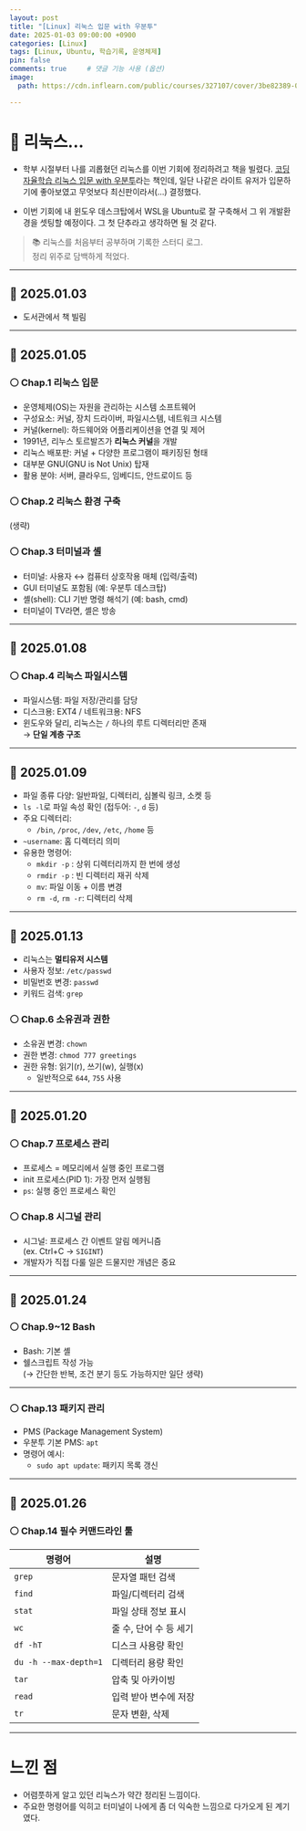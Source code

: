 ```yaml
---
layout: post
title: "[Linux] 리눅스 입문 with 우분투"
date: 2025-01-03 09:00:00 +0900
categories: [Linux]
tags: [Linux, Ubuntu, 학습기록, 운영체제]
pin: false
comments: true     # 댓글 기능 사용 (옵션)
image:
  path: https://cdn.inflearn.com/public/courses/327107/cover/3be82389-0166-46c4-9668-2a9430b5be94/327107.png

---
```

# 🔵 리눅스...

- 학부 시절부터 나를 괴롭혔던 리눅스를 이번 기회에 정리하려고 책을 빌렸다. [코딩 자율학습 리눅스 입문 with 우분투](https://www.aladin.co.kr/shop/wproduct.aspx?ItemId=344567892)라는 책인데, 일단 나같은 라이트 유저가 입문하기에 좋아보였고 무엇보다 최신판이라서(...) 결정했다.

- 이번 기회에 내 윈도우 데스크탑에서 WSL을 Ubuntu로 잘 구축해서 그 위 개발환경을 셋팅할 예정이다. 그 첫 단추라고 생각하면 될 것 같다.


> 📚 리눅스를 처음부터 공부하며 기록한 스터디 로그.  
> 정리 위주로 담백하게 적었다.

---

## 📅 2025.01.03  
- 도서관에서 책 빌림

---

## 📅 2025.01.05

### ⚪ Chap.1 리눅스 입문
- 운영체제(OS)는 자원을 관리하는 시스템 소프트웨어
- 구성요소: 커널, 장치 드라이버, 파일시스템, 네트워크 시스템
- 커널(kernel): 하드웨어와 어플리케이션을 연결 및 제어
- 1991년, 리누스 토르발즈가 **리눅스 커널**을 개발
- 리눅스 배포판: 커널 + 다양한 프로그램이 패키징된 형태
- 대부분 GNU(GNU is Not Unix) 탑재
- 활용 분야: 서버, 클라우드, 임베디드, 안드로이드 등

### ⚪ Chap.2 리눅스 환경 구축  
(생략)

### ⚪ Chap.3 터미널과 셸
- 터미널: 사용자 ↔ 컴퓨터 상호작용 매체 (입력/출력)
- GUI 터미널도 포함됨 (예: 우분투 데스크탑)
- 셸(shell): CLI 기반 명령 해석기 (예: bash, cmd)
- 터미널이 TV라면, 셸은 방송

---

## 📅 2025.01.08

### ⚪ Chap.4 리눅스 파일시스템
- 파일시스템: 파일 저장/관리를 담당
- 디스크용: EXT4 / 네트워크용: NFS
- 윈도우와 달리, 리눅스는 `/` 하나의 루트 디렉터리만 존재  
  → **단일 계층 구조**

---

## 📅 2025.01.09

- 파일 종류 다양: 일반파일, 디렉터리, 심볼릭 링크, 소켓 등
- `ls -l`로 파일 속성 확인 (접두어: `-`, `d` 등)
- 주요 디렉터리:
  - `/bin`, `/proc`, `/dev`, `/etc`, `/home` 등
- `~username`: 홈 디렉터리 의미
- 유용한 명령어:
  - `mkdir -p` : 상위 디렉터리까지 한 번에 생성
  - `rmdir -p` : 빈 디렉터리 재귀 삭제
  - `mv`: 파일 이동 + 이름 변경
  - `rm -d`, `rm -r`: 디렉터리 삭제

---

## 📅 2025.01.13

- 리눅스는 **멀티유저 시스템**
- 사용자 정보: `/etc/passwd`
- 비밀번호 변경: `passwd`
- 키워드 검색: `grep`

### ⚪ Chap.6 소유권과 권한
- 소유권 변경: `chown`
- 권한 변경: `chmod 777 greetings`
- 권한 유형: 읽기(r), 쓰기(w), 실행(x)
  - 일반적으로 `644`, `755` 사용

---

## 📅 2025.01.20

### ⚪ Chap.7 프로세스 관리
- 프로세스 = 메모리에서 실행 중인 프로그램
- init 프로세스(PID 1): 가장 먼저 실행됨
- `ps`: 실행 중인 프로세스 확인

### ⚪ Chap.8 시그널 관리
- 시그널: 프로세스 간 이벤트 알림 메커니즘  
  (ex. Ctrl+C → `SIGINT`)
- 개발자가 직접 다룰 일은 드물지만 개념은 중요

---
## 📅 2025.01.24

### ⚪ Chap.9~12 Bash
- Bash: 기본 셸
- 쉘스크립트 작성 가능  
(→ 간단한 반복, 조건 분기 등도 가능하지만 일단 생략)

---

### ⚪ Chap.13 패키지 관리
- PMS (Package Management System)
- 우분투 기본 PMS: `apt`
- 명령어 예시:
  - `sudo apt update`: 패키지 목록 갱신

---
## 📅 2025.01.26

### ⚪ Chap.14 필수 커맨드라인 툴

| 명령어 | 설명 |
|--------|------|
| `grep` | 문자열 패턴 검색 |
| `find` | 파일/디렉터리 검색 |
| `stat` | 파일 상태 정보 표시 |
| `wc` | 줄 수, 단어 수 등 세기 |
| `df -hT` | 디스크 사용량 확인 |
| `du -h --max-depth=1` | 디렉터리 용량 확인 |
| `tar` | 압축 및 아카이빙 |
| `read` | 입력 받아 변수에 저장 |
| `tr` | 문자 변환, 삭제 |

---

# **느낀 점**  
- 어렴풋하게 알고 있던 리눅스가 약간 정리된 느낌이다.
- 주요한 명령어를 익히고 터미널이 나에게 좀 더 익숙한 느낌으로 다가오게 된 계기였다.

